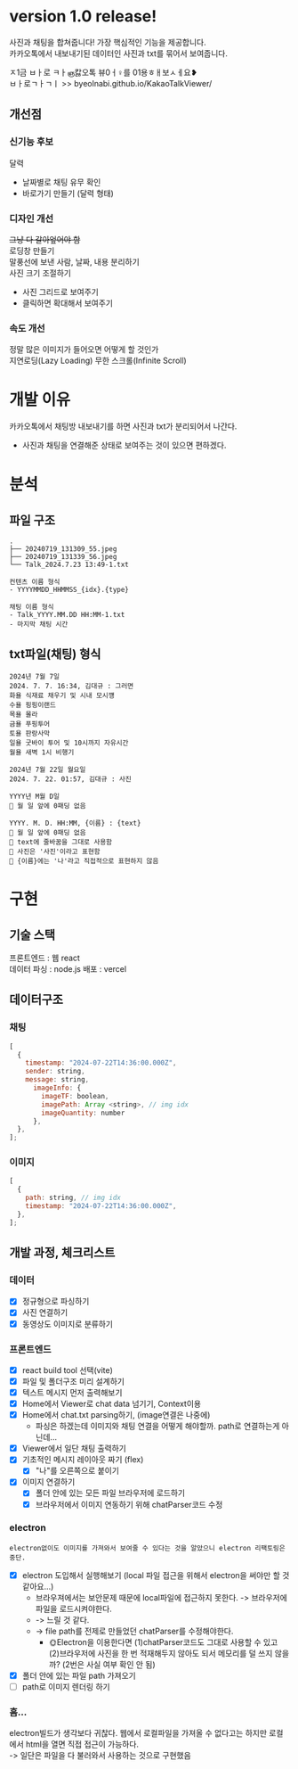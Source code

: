 # version 1.0 release!
사진과 채팅을 합쳐줍니다! 가장 핵심적인 기능을 제공합니다.   
카카오톡에서 내보내기된 데이터인 사진과 txt를 묶어서 보여줍니다.

ㅈ1금 ㅂㅏ로 ㅋㅏஞ캃오톡 뷰0ㅓ♀를 01용ㅎㅐ보ㅅㅔ요❥   
ㅂㅏ로ㄱㅏㄱㅣ >> byeolnabi.github.io/KakaoTalkViewer/

## 개선점
### 신기능 후보
달력
- 날짜별로 채팅 유무 확인
- 바로가기 만들기 (달력 형태)

### 디자인 개선
~~그냥 다 갈아엎어야 함~~  
로딩창 만들기   
말풍선에 보낸 사람, 날짜, 내용 분리하기   
사진 크기 조절하기
 - 사진 그리드로 보여주기
 - 클릭하면 확대해서 보여주기

### 속도 개선
정말 많은 이미지가 들어오면 어떻게 할 것인가   
지연로딩(Lazy Loading)
무한 스크롤(Infinite Scroll)

# 개발 이유
카카오톡에서 채팅방 내보내기를 하면 사진과 txt가 분리되어서 나간다.

- 사진과 채팅을 연결해준 상태로 보여주는 것이 있으면 편하겠다.

# 분석

## 파일 구조

```
.
├── 20240719_131309_55.jpeg
├── 20240719_131339_56.jpeg
└── Talk_2024.7.23 13:49-1.txt
```

```
컨텐츠 이름 형식
- YYYYMMDD_HHMMSS_{idx}.{type}

채팅 이름 형식
- Talk_YYYY.MM.DD HH:MM-1.txt
- 마지막 채팅 시간
```

## txt파일(채팅) 형식

```
2024년 7월 7일
2024. 7. 7. 16:34, 김대규 : 그러면
화욜 식재료 채우기 및 시내 모시꺵
수욜 핑핑이랜드
목욜 몰라
금욜 푸핑투어
토욜 판랑사막
일욜 굿바이 투어 및 10시까지 자유시간
월욜 새벽 1시 비행기

2024년 7월 22일 월요일
2024. 7. 22. 01:57, 김대규 : 사진
```

```
YYYY년 M월 D일
📍 월 일 앞에 0패딩 없음

YYYY. M. D. HH:MM, {이름} : {text}
📍 월 일 앞에 0패딩 없음
📍 text에 줄바꿈을 그대로 사용함
📍 사진은 '사진'이라고 표현함
📍 {이름}에는 '나'라고 직접적으로 표현하지 않음
```

# 구현

## 기술 스택

프론트엔드 : 웹 react  
데이터 파싱 : node.js
배포 : vercel

## 데이터구조

### 채팅

```javascript
[
  {
    timestamp: "2024-07-22T14:36:00.000Z",
    sender: string,
    message: string,
      imageInfo: {
        imageTF: boolean,
        imagePath: Array <string>, // img idx
        imageQuantity: number
      },
  },
];
```

### 이미지

```javascript
[
  {
    path: string, // img idx
    timestamp: "2024-07-22T14:36:00.000Z",
  },
];
```

## 개발 과정, 체크리스트

### 데이터
- [x] 정규형으로 파싱하기
- [x] 사진 연결하기
- [x] 동영상도 이미지로 분류하기

### 프론트엔드
- [x] react build tool 선택(vite)
- [x] 파일 및 폴더구조 미리 설계하기
- [x] 텍스트 메시지 먼저 출력해보기
- [x] Home에서 Viewer로 chat data 넘기기, Context이용
- [x] Home에서 chat.txt parsing하기, (image연결은 나중에)
  - 파싱은 하겠는데 이미지와 채팅 연결을 어떻게 해야할까. path로 연결하는게 아닌데...
- [x] Viewer에서 일단 채팅 출력하기
- [x] 기초적인 메시지 레이아웃 짜기 (flex)
  - [x] "나"를 오른쪽으로 붙이기
- [x] 이미지 연결하기
  - [x] 폴더 안에 있는 모든 파일 브라우저에 로드하기
  - [x] 브라우저에서 이미지 연동하기 위해 chatParser코드 수정

### electron
```electron없이도 이미지를 가져와서 보여줄 수 있다는 것을 알았으니 electron 리팩토링은 중단.```
- [x] electron 도입해서 실행해보기 (local 파일 접근을 위해서 electron을 써야만 할 것 같아요...)
  - 브라우져에서는 보안문제 때문에 local파일에 접근하지 못한다. -> 브라우저에 파일을 로드시켜야한다.
  - -> 느릴 것 같다.
  - -> file path를 전제로 만들었던 chatParser를 수정해야한다.
      - 🌞Electron을 이용한다면 (1)chatParser코드도 그대로 사용할 수 있고 (2)브라우저에 사진을 한 번 적재해두지 않아도 되서 메모리를 덜 쓰지 않을까? (2번은 사실 여부 확인 안 됨)
- [x] 폴더 안에 있는 파일 path 가져오기
- [ ] path로 이미지 렌더링 하기

### 흠...
electron빌드가 생각보다 귀찮다.
웹에서 로컬파일을 가져올 수 없다고는 하지만 로컬에서 html을 열면 직접 접근이 가능하다.  
-> 일단은 파일을 다 불러와서 사용하는 것으로 구현했음
